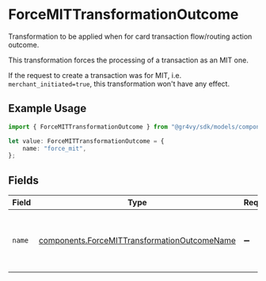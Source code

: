 # ForceMITTransformationOutcome

Transformation to be applied when for card transaction
flow/routing action outcome.

This transformation forces the processing of a
transaction as an MIT one.

If the request to create a transaction was for MIT,
i.e. `merchant_initiated=true`, this transformation
won't have any effect.

## Example Usage

```typescript
import { ForceMITTransformationOutcome } from "@gr4vy/sdk/models/components";

let value: ForceMITTransformationOutcome = {
    name: "force_mit",
};
```

## Fields

| Field                                                                                                        | Type                                                                                                         | Required                                                                                                     | Description                                                                                                  | Example                                                                                                      |
| ------------------------------------------------------------------------------------------------------------ | ------------------------------------------------------------------------------------------------------------ | ------------------------------------------------------------------------------------------------------------ | ------------------------------------------------------------------------------------------------------------ | ------------------------------------------------------------------------------------------------------------ |
| `name`                                                                                                       | [components.ForceMITTransformationOutcomeName](../../models/components/forcemittransformationoutcomename.md) | :heavy_minus_sign:                                                                                           | The name of the transformation. This will always be `force_mit`.                                             | force_mit                                                                                                    |